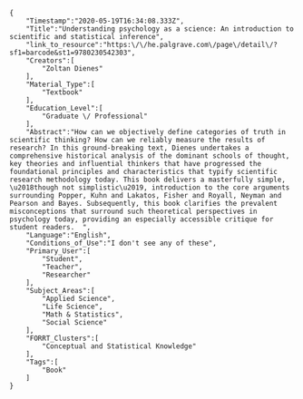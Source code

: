 
    {
        "Timestamp":"2020-05-19T16:34:08.333Z",
        "Title":"Understanding psychology as a science: An introduction to scientific and statistical inference",
        "link_to_resource":"https:\/\/he.palgrave.com\/page\/detail\/?sf1=barcode&st1=9780230542303",
        "Creators":[
            "Zoltan Dienes"
        ],
        "Material_Type":[
            "Textbook"
        ],
        "Education_Level":[
            "Graduate \/ Professional"
        ],
        "Abstract":"How can we objectively define categories of truth in scientific thinking? How can we reliably measure the results of research? In this ground-breaking text, Dienes undertakes a comprehensive historical analysis of the dominant schools of thought, key theories and influential thinkers that have progressed the foundational principles and characteristics that typify scientific research methodology today. This book delivers a masterfully simple, \u2018though not simplistic\u2019, introduction to the core arguments surrounding Popper, Kuhn and Lakatos, Fisher and Royall, Neyman and Pearson and Bayes. Subsequently, this book clarifies the prevalent misconceptions that surround such theoretical perspectives in psychology today, providing an especially accessible critique for student readers.  ",
        "Language":"English",
        "Conditions_of_Use":"I don't see any of these",
        "Primary_User":[
            "Student",
            "Teacher",
            "Researcher"
        ],
        "Subject_Areas":[
            "Applied Science",
            "Life Science",
            "Math & Statistics",
            "Social Science"
        ],
        "FORRT_Clusters":[
            "Conceptual and Statistical Knowledge"
        ],
        "Tags":[
            "Book"
        ]
    }
